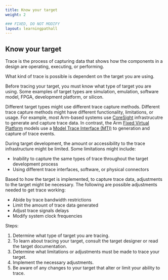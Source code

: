 ```yaml
---
title: Know your target
weight: 2

### FIXED, DO NOT MODIFY
layout: learningpathall
---
```


## Know your target
Trace is the process of capturing data that shows how the components in a design are operating, executing, or performing.

What kind of trace is possible is dependent on the target you are using.

Before tracing your target, you must know what type of target you are using. Some examples of target types are simulation, emulation, software model, FPGA, development platform, or silicon.

Different target types might use different trace capture methods. Different trace capture methods might have different functionality, limitations, or usage. For example, most Arm-based systems use [CoreSight](https://developer.arm.com/Architectures/CoreSight%20Architecture) infrastrucutre to generate and capture trace data. In contrast, the Arm [Fixed Virtual Platform](https://developer.arm.com/Tools%20and%20Software/Fixed%20Virtual%20Platforms) models use a [Model Trace Interface (MTI)](https://developer.arm.com/documentation/107925/latest/Introduction-to-trace-components?lang=en) to generation and capture of trace events.

During target development, the amount or accessibility to the trace infrastructure might be limited. Some limitations might include:

- Inability to capture the same types of trace throughout the target development process 
- Using different trace interfaces, software, or physical connectors

Based to how the target is implemented, to capture trace data, adjustments to the target might be necessary. The following are possible adjustments needed to get trace working:

- Abide by trace bandwidth restrictions
- Limit the amount of trace data generated
- Adjust trace signals delays
- Modify system clock frequencies

Steps:

1. Determine what type of target you are tracing.
2. To learn about tracing your target, consult the target designer or read the target documentation.
3. Determine what limitations or adjustments must be made to trace your target.
4. Implement the necessary adjustments.
5. Be aware of any changes to your target that alter or limit your ability to trace.